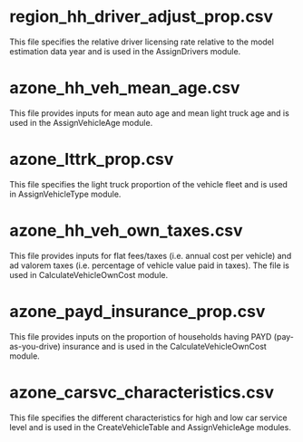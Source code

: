 # region_hh_driver_adjust_prop.csv

This file specifies the relative driver licensing rate relative to the model estimation data year and is used in the AssignDrivers module.

# azone_hh_veh_mean_age.csv

This file provides inputs for mean auto age and mean light truck age and is used in the AssignVehicleAge module.

# azone_lttrk_prop.csv

This file specifies the light truck proportion of the vehicle fleet and is used in AssignVehicleType module.

# azone_hh_veh_own_taxes.csv 

This file provides inputs for flat fees/taxes (i.e. annual cost per vehicle) and ad valorem taxes (i.e. percentage of vehicle value paid in taxes). The file is used in CalculateVehicleOwnCost module.

# azone_payd_insurance_prop.csv

This file provides inputs on the proportion of households having PAYD (pay-as-you-drive) insurance and is used in the CalculateVehicleOwnCost module.

# azone_carsvc_characteristics.csv

This file specifies the different characteristics for high and low car service level and is used in the CreateVehicleTable and AssignVehicleAge modules.
